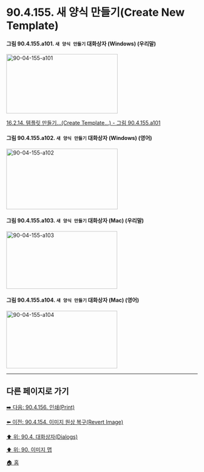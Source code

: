 # 90.4.155. 새 양식 만들기(Create New Template)

<a id="90-04-155-a101"></a>

#### 그림 90.4.155.a101. `새 양식 만들기` 대화상자 (Windows) (우리말)
<img width="293" height="157" alt="90-04-155-a101" src="https://github.com/user-attachments/assets/32c7f50a-4ef6-4acd-83b0-55a4b3663dd3" />

[16.2.14. 템플릿 만들기...(Create Template...) - 그림 90.4.155.a101](./16-02-14-00-create-template.md#90-04-155-a101)

<a id="90-04-155-a102"></a>

#### 그림 90.4.155.a102. `새 양식 만들기` 대화상자 (Windows) (영어)
<img width="293" height="160" alt="90-04-155-a102" src="https://github.com/user-attachments/assets/ced74483-ff64-4cce-a100-306852e6b1e6" />

<a id="90-04-155-a103"></a>

#### 그림 90.4.155.a103. `새 양식 만들기` 대화상자 (Mac) (우리말)
<img width="292" height="152" alt="90-04-155-a103" src="https://github.com/user-attachments/assets/afbd78a9-5c66-49a5-a6b5-de574fcc8358" />

<a id="90-04-155-a104"></a>

#### 그림 90.4.155.a104. `새 양식 만들기` 대화상자 (Mac) (영어)
<img width="292" height="152" alt="90-04-155-a104" src="https://github.com/user-attachments/assets/fb9b3a08-1113-4cb4-94a4-d132e7d9d8a9" />

***

## 다른 페이지로 가기

[➡️ 다음: 90.4.156. 인쇄(Print)](./90-04-0156-print.md)

[⬅️ 이전: 90.4.154. 이미지 원상 복구(Revert Image)](./90-04-0154-revert_image.md)

[⬆️ 위: 90.4. 대화상자(Dialogs)](./90-04-0000-dialogs.md)

[⬆️ 위: 90. 이미지 맵](./90-00-image-map.md)

[🏠 홈](./00-home.md)